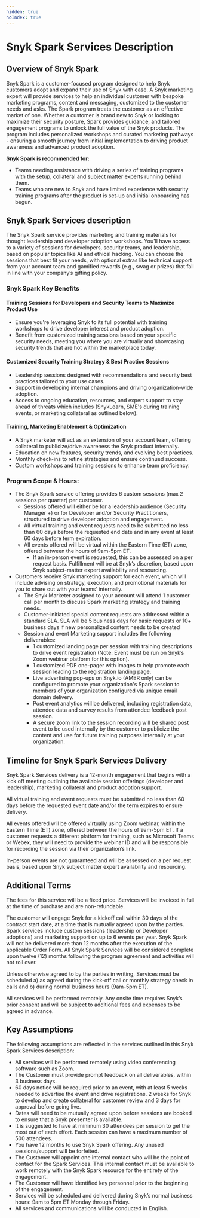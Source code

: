 ```yaml
---
hidden: true
noIndex: true
---
```


# Snyk Spark Services Description

## Overview of Snyk Spark

Snyk Spark is a customer-focused program designed to help Snyk customers adopt and expand their use of Snyk with ease. A Snyk marketing expert will provide services to help an individual customer with bespoke marketing programs, content and messaging, customized to the customer needs and asks. The Spark program treats the customer as an effective market of one. Whether a customer is brand new to Snyk or looking to maximize their security posture, Spark provides guidance, and tailored engagement programs to unlock the full value of the Snyk products. The program includes personalized workshops and curated marketing pathways - ensuring a smooth journey from initial implementation to driving product awareness and advanced product adoption.

**Snyk Spark is recommended for:**

* Teams needing assistance with driving a series of training programs with the setup, collateral and subject matter experts running behind them.
* Teams who are new to Snyk and have limited experience with security training programs after the product is set-up and initial onboarding has begun.

## Snyk Spark Services description

The Snyk Spark service provides marketing and training materials for thought leadership and developer adoption workshops. You'll have access to a variety of sessions for developers, security teams, and leadership, based on popular topics like AI and ethical hacking. You can choose the sessions that best fit your needs, with optional extras like technical support from your account team and gamified rewards (e.g., swag or prizes) that fall in line with your company’s gifting policy.

### Snyk Spark Key Benefits

#### **Training Sessions for Developers and Security Teams to Maximize Product Use**

* Ensure you're leveraging Snyk to its full potential with training workshops to drive developer interest and product adoption.
* Benefit from customized training sessions based on your specific security needs, meeting you where you are virtually and showcasing security trends that are hot within the marketplace today.&#x20;

#### **Customized Security Training Strategy & Best Practice Sessions**

* Leadership sessions designed with recommendations and security best practices tailored to your use cases.
* Support in developing internal champions and driving organization-wide adoption.
* Access to ongoing education, resources, and expert support to stay ahead of threats which includes (SnykLearn, SME's during training events, or marketing collateral as outlined below).

#### **Training, Marketing Enablement & Optimization**

* A Snyk marketer will act as an extension of your account team, offering collateral to publicize/drive awareness the Snyk product internally.
* Education on new features, security trends, and evolving best practices.
* Monthly check-ins to refine strategies and ensure continued success.
* Custom workshops and training sessions to enhance team proficiency.

### Program Scope & Hours:

* The Snyk Spark service offering provides 6 custom sessions (max 2 sessions per quarter) per customer.
  * Sessions offered will either be for a leadership audience (Security Manager +) or for Developer and/or Security Practitioners, structured to drive developer adoption and engagement.
  * All virtual training and event requests need to be submitted no less than 60 days before the requested end date and in any event at least 60 days before term expiration. &#x20;
  * All events offered will be virtual within the Eastern Time (ET) zone, offered between the hours of 9am-5pm ET. &#x20;
    * If an in-person event is requested, this can be assessed on a per request basis. Fulfillment will be at Snyk’s discretion, based upon Snyk subject-matter expert availability and resourcing.
* Customers receive Snyk marketing support for each event, which will include advising on strategy, execution, and promotional materials for you to share out with your teams’ internally.  &#x20;
  * The Snyk Marketer assigned to your account will attend 1 customer call per month to discuss Spark marketing strategy and training needs.
  * Customer-initiated special content requests are addressed within a standard SLA. SLA will be 5 business days for basic requests or 10+ business days if new personalized content needs to be created&#x20;
  * Session and event Marketing support includes the following deliverables:
    * 1 customized landing page per session with training descriptions to drive event registration (Note: Event must be run on Snyk’s Zoom webinar platform for this option).
    * 1 customized PDF one-pager with images to help promote each session leading to the registration landing page.
    * Live advertising pop-ups on Snyk.io (AMER only) can be configured to promote your organization's Spark session to members of your organization configured via unique email domain delivery.
    * Post event analytics will be delivered, including registration data, attendee data and survey results from attendee feedback post session.
    * A secure zoom link to the session recording will be shared post event to be used internally by the customer to publicize the content and use for future training purposes internally at your organization.

## Timeline for Snyk Spark Services Delivery

Snyk Spark Services delivery is a 12-month engagement that begins with a kick off meeting outlining the available session offerings (developer and leadership), marketing collateral and product adoption support.

All virtual training and event requests must be submitted no less than 60 days before the requested event date and/or the term expires to ensure delivery.

All events offered will be offered virtually using Zoom webinar, within the Eastern Time (ET) zone, offered between the hours of 9am-5pm ET. If a customer requests a different platform for training, such as Microsoft Teams or Webex, they will need to provide the webinar ID and will be responsible for recording the session via their organization’s link.

In-person events are not guaranteed and will be assessed on a per request basis, based upon Snyk subject matter expert availability and resourcing. &#x20;

## Additional Terms

The fees for this service will be a fixed price. Services will be invoiced in full at the time of purchase and are non-refundable.

The customer will engage Snyk for a kickoff call within 30 days of the contract start date, at a time that is mutually agreed upon by the parties. Spark services include custom sessions (leadership or Developer adoptions) and marketing support on up to 6 events per year. Snyk Spark will not be delivered more than 12 months after the execution of the applicable Order Form. All Snyk Spark Services will be considered complete upon twelve (12) months following the program agreement and activities will not roll over.

Unless otherwise agreed to by the parties in writing, Services must be scheduled a) as agreed during the kick-off call or monthly strategy check in calls and b) during normal business hours (9am-5pm ET).

All services will be performed remotely. Any onsite time requires Snyk’s prior consent and will be subject to additional fees and expenses to be agreed in advance.

## Key Assumptions

The following assumptions are reflected in the services outlined in this Snyk Spark Services description:

* All services will be performed remotely using video conferencing software such as Zoom.
* The Customer must provide prompt feedback on all deliverables, within 3 business days.
* 60 days notice will be required prior to an event, with at least 5 weeks needed to advertise the event and drive registrations. 2 weeks for Snyk to develop and create collateral for customer review and 3 days for approval before going live.
* Dates will need to be mutually agreed upon before sessions are booked to ensure that a Snyk presenter is available.&#x20;
* It is suggested to have at minimum 30 attendees per session to get the most out of each effort. Each session can have a maximum number of 500 attendees.
* You have 12 months to use Snyk Spark offering.  Any unused sessions/support will be forfeited.
* The Customer will appoint one internal contact who will be the point of contact for the Spark Services. This internal contact must be available to work remotely with the Snyk Spark resource for the entirety of the engagement.
* The Customer will have identified key personnel prior to the beginning of the engagement.
* Services will be scheduled and delivered during Snyk’s normal business hours: 9am to 5pm ET Monday through Friday.
* All services and communications will be conducted in English.
